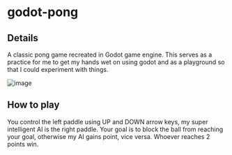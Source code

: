# godot-pong
## Details
A classic pong game recreated in Godot game engine. This serves as a practice for me to get my hands wet on using godot and as a playground so that I could experiment with things.

![image](https://user-images.githubusercontent.com/87473156/183118600-6f879baa-f334-4cee-8421-94c9733d0ac2.png)

## How to play
You control the left paddle using UP and DOWN arrow keys, my super intelligent AI is the right paddle. Your goal is to block the ball from reaching your goal, otherwise my AI gains point, vice versa. Whoever reaches 2 points win.
